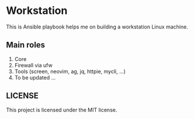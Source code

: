 # Workstation

This is Ansible playbook helps me on building a workstation Linux machine.

## Main roles

1. Core
2. Firewall via ufw
3. Tools (screen, neovim, ag, jq, httpie, mycli, ...)
4. To be updated ...

## LICENSE

This project is licensed under the MIT license.